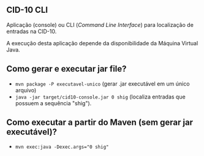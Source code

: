 ## CID-10 CLI 

Aplicação (console) ou CLI (_Command Line Interface_) para localização de
 entradas na CID-10. 
 
A execução desta aplicação depende da disponibilidade da Máquina Virtual Java.

## Como gerar e executar jar file?

- `mvn package -P executavel-unico` (gerar .jar executável em um único arquivo)
- `java -jar target/cid10-console.jar 0 shig` (localiza entradas que possuem a sequência "shig"). 

## Como executar a partir do Maven (sem gerar jar executável)?

- `mvn exec:java -Dexec.args="0 shig"`


